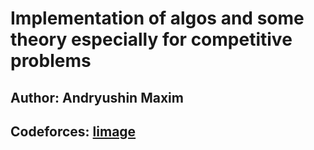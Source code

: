 # Implementation of algos and some theory especially for competitive problems

## Author: Andryushin Maxim

## Codeforces: [limage](https://codeforces.com/profile/limage)
